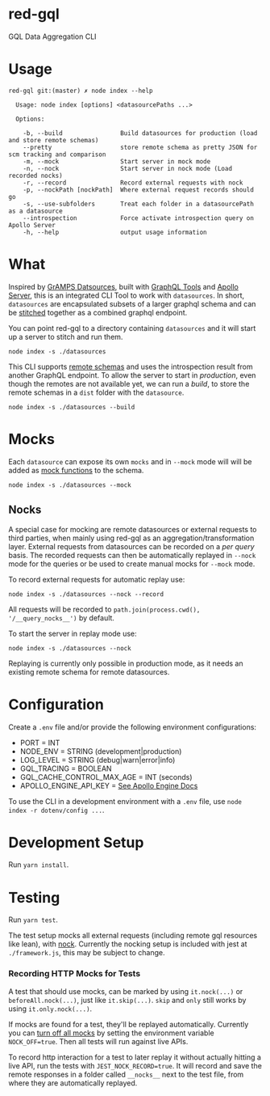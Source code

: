 # red-gql
GQL Data Aggregation CLI

# Usage
```
red-gql git:(master) ✗ node index --help

  Usage: node index [options] <datasourcePaths ...>

  Options:

    -b, --build                Build datasources for production (load and store remote schemas)
    --pretty                   store remote schema as pretty JSON for scm tracking and comparison
    -m, --mock                 Start server in mock mode
    -n, --nock                 Start server in nock mode (Load recorded nocks)
    -r, --record               Record external requests with nock
    -p, --nockPath [nockPath]  Where external request records should go
    -s, --use-subfolders       Treat each folder in a datasourcePath as a datasource
    --introspection            Force activate introspection query on Apollo Server
    -h, --help                 output usage information
```

# What
Inspired by [GrAMPS Datsources](https://gramps.js.org/data-source/data-source-overview/), built with [GraphQL Tools](https://github.com/apollographql/graphql-tools) and [Apollo Server](https://github.com/apollographql/apollo-server), this is an integrated CLI Tool to work with `datasources`. In short, `datasources` are encapsulated subsets of a larger graphql schema and can be [stitched](https://www.apollographql.com/docs/graphql-tools/schema-stitching.html) together as a combined graphql endpoint.

You can point red-gql to a directory containing `datasources` and it will start up a server to stitch and run them.
```
node index -s ./datasources
```

This CLI supports [remote schemas](https://www.apollographql.com/docs/graphql-tools/remote-schemas.html) and uses the introspection result from another GraphQL endpoint. To allow the server to start in _production_, even though the remotes are not available yet, we can run a _build_, to store the remote schemas in a `dist` folder with the `datasource`.
```
node index -s ./datasources --build
```

# Mocks
Each `datasource` can expose its own `mocks` and in `--mock` mode will will be added as [mock functions](https://www.apollographql.com/docs/graphql-tools/mocking.html) to the schema.
```
node index -s ./datasources --mock
```

## Nocks
A special case for mocking are remote datasources or external requests to third parties, when mainly using red-gql as an aggregation/transformation layer. External requests from datasources can be recorded on a _per query_ basis. The recorded requests can then be automatically replayed in `--nock` mode for the queries or be used to create manual mocks for `--mock` mode.

To record external requests for automatic replay use:
```
node index -s ./datasources --nock --record
```
All requests will be recorded to `path.join(process.cwd(), '/__query_nocks__')` by default.

To start the server in replay mode use:
```
node index -s ./datasources --nock
```
Replaying is currently only possible in production mode, as it needs an existing remote schema for remote datasources.


# Configuration
Create a `.env` file and/or provide the following environment configurations:
- PORT = INT
- NODE_ENV = STRING (development|production)
- LOG_LEVEL = STRING (debug|warn|error|info)
- GQL_TRACING = BOOLEAN 
- GQL_CACHE_CONTROL_MAX_AGE = INT (seconds)
- APOLLO_ENGINE_API_KEY = [See Apollo Engine Docs](https://www.apollographql.com/docs/engine/)

To use the CLI in a development environment with a `.env` file, use `node index -r dotenv/config ...`.


# Development Setup
Run `yarn install`.

# Testing
Run `yarn test`.

The test setup mocks all external requests (including remote gql resources like lean), with [nock](https://github.com/nock/nock).
Currently the nocking setup is included with jest at `./framework.js`, this may be subject to change.

### Recording HTTP Mocks for Tests
A test that should use mocks, can be marked by using `it.nock(...)` or `beforeAll.nock(...)`,
just like `it.skip(...)`. `skip` and `only` still works by using `it.only.nock(...)`.

If mocks are found for a test, they'll be replayed automatically. Currently you can [turn off all mocks](https://github.com/nock/nock#turning-nock-off-experimental) by setting the environment variable `NOCK_OFF=true`. Then all tests will run against live APIs.

To record http interaction for a test to later replay it without actually hitting a live API,
run the tests with `JEST_NOCK_RECORD=true`. It will record and save the remote responses in a folder called `__nocks__` next to the test file, from where they are automatically replayed.